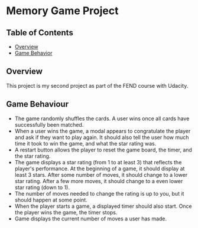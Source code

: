# Memory Game Project

## Table of Contents

* [Overview](#Overview)
* [Game Behavior](#Game-Behaviour)


## Overview

This project is my second project as part of the FEND course with Udacity.

## Game Behaviour
* The game randomly shuffles the cards. A user wins once all cards have successfully been matched.
* When a user wins the game, a modal appears to congratulate the player and ask if they want to play again. It should also tell the user how much time it took to win the game, and what the star rating was.
* A restart button allows the player to reset the game board, the timer, and the star rating.
* The game displays a star rating (from 1 to at least 3) that reflects the player's performance. At the beginning of a game, it should display at least 3 stars. After some number of moves, it should change to a lower star rating. After a few more moves, it should change to a even lower star rating (down to 1).
* The number of moves needed to change the rating is up to you, but it should happen at some point.
* When the player starts a game, a displayed timer should also start. Once the player wins the game, the timer stops.
* Game displays the current number of moves a user has made.
